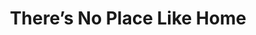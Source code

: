 ---
title: "There’s No Place Like Home"
url: /oconomowoc/theres-no-place-like-home/
shop: furniture
---